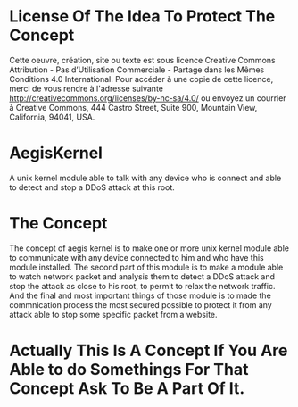 # License Of The Idea To Protect The Concept
Cette oeuvre, création, site ou texte est sous licence Creative Commons Attribution - Pas d’Utilisation Commerciale - Partage dans les Mêmes Conditions 4.0 International. Pour accéder à une copie de cette licence, merci de vous rendre à l'adresse suivante http://creativecommons.org/licenses/by-nc-sa/4.0/ ou envoyez un courrier à Creative Commons, 444 Castro Street, Suite 900, Mountain View, California, 94041, USA.

# AegisKernel
A unix kernel module able to talk with any device who is connect and able to detect and stop a DDoS attack at this root.

# The Concept
The concept of aegis kernel is to make one or more unix kernel module able to communicate with any device connected to him and who have this module installed. The second part of this module is to make a module able to watch network packet and analysis them to detect a DDoS attack and stop the attack as close to his root, to permit to relax the network traffic. And the final and most important things of those module is to made the commnication process the most secured possible to protect it from any attack able to stop some specific packet from a website.

# Actually This Is A Concept If You Are Able to do Somethings For That Concept Ask To Be A Part Of It.
